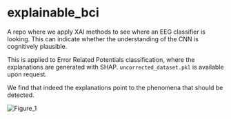 # explainable_bci
A repo where we apply XAI methods to see where an EEG classifier is looking. This can indicate whether the understanding of the CNN is cognitively plausible.

This is applied to Error Related Potentials classification, where the explanations are generated with SHAP.
`uncorrected_dataset.pkl` is available upon request. 

We find that indeed the explanations point to the phenomena that should be detected.

![Figure_1](https://github.com/user-attachments/assets/2ec12154-fb8e-47be-824d-24a420527284)
